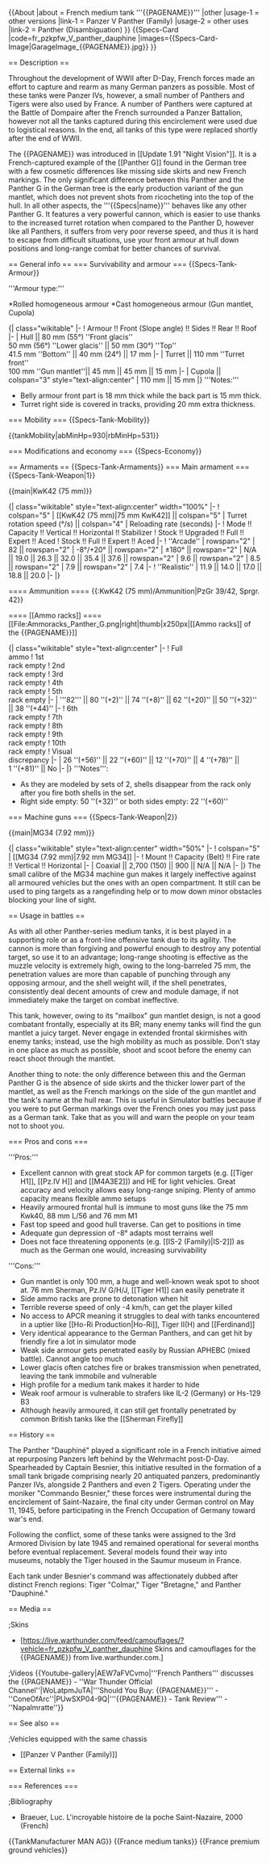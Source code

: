 {{About
|about = French medium tank '''{{PAGENAME}}'''
|other
|usage-1 = other versions
|link-1 = Panzer V Panther (Family)
|usage-2 = other uses
|link-2 = Panther (Disambiguation)
}}
{{Specs-Card
|code=fr_pzkpfw_V_panther_dauphine
|images={{Specs-Card-Image|GarageImage_{{PAGENAME}}.jpg}}
}}

== Description ==
<!-- ''In the description, the first part should be about the history of the creation and combat usage of the vehicle, as well as its key features. In the second part, tell the reader about the ground vehicle in the game. Insert a screenshot of the vehicle, so that if the novice player does not remember the vehicle by name, he will immediately understand what kind of vehicle the article is talking about.'' -->
Throughout the development of WWII after D-Day, French forces made an effort to capture and rearm as many German panzers as possible. Most of these tanks were Panzer IVs, however, a small number of Panthers and Tigers were also used by France. A number of Panthers were captured at the Battle of Dompaire after the French surrounded a Panzer Battalion, however not all the tanks captured during this encirclement were used due to logistical reasons. In the end, all tanks of this type were replaced shortly after the end of WWII.

The {{PAGENAME}}  was introduced in [[Update 1.91 "Night Vision"]]. It is a French-captured example of the [[Panther G]] found in the German tree with a few cosmetic differences like missing side skirts and new French markings. The only significant difference between this Panther and the Panther G in the German tree is the early production variant of the gun mantlet, which does not prevent shots from ricocheting into the top of the hull. In all other aspects, the '''{{Specs|name}}''' behaves like any other Panther G. It features a very powerful cannon, which is easier to use thanks to the increased turret rotation when compared to the Panther D, however like all Panthers, it suffers from very poor reverse speed, and thus it is hard to escape from difficult situations, use your front armour at hull down positions and long-range combat for better chances of survival.   

== General info ==
=== Survivability and armour ===
{{Specs-Tank-Armour}}
<!-- ''Describe armour protection. Note the most well protected and key weak areas. Appreciate the layout of modules as well as the number and location of crew members. Is the level of armour protection sufficient, is the placement of modules helpful for survival in combat? If necessary use a visual template to indicate the most secure and weak zones of the armour.'' -->
'''Armour type:'''

*Rolled homogeneous armour
*Cast homogeneous armour (Gun mantlet, Cupola)

{| class="wikitable"
|-
! Armour !! Front (Slope angle) !! Sides !! Rear !! Roof
|-
| Hull || 80 mm (55°) ''Front glacis'' <br> 50 mm (56°) ''Lower glacis'' || 50 mm (30°) ''Top'' <br> 41.5 mm ''Bottom'' || 40 mm (24°) || 17 mm
|-
| Turret || 110 mm ''Turret front'' <br> 100 mm ''Gun mantlet''|| 45 mm || 45 mm || 15 mm
|-
| Cupola || colspan="3" style="text-align:center" | 110 mm || 15 mm
|}
'''Notes:'''

* Belly armour front part is 18 mm thick while the back part is 15 mm thick.
* Turret right side is covered in tracks, providing 20 mm extra thickness.

=== Mobility ===
{{Specs-Tank-Mobility}}
<!-- ''Write about the mobility of the ground vehicle. Estimate the specific power and manoeuvrability, as well as the maximum speed forwards and backwards.'' -->

{{tankMobility|abMinHp=930|rbMinHp=531}}

=== Modifications and economy ===
{{Specs-Economy}}

== Armaments ==
{{Specs-Tank-Armaments}}
=== Main armament ===
{{Specs-Tank-Weapon|1}}
<!-- ''Give the reader information about the characteristics of the main gun. Assess its effectiveness in a battle based on the reloading speed, ballistics and the power of shells. Do not forget about the flexibility of the fire, that is how quickly the cannon can be aimed at the target, open fire on it and aim at another enemy. Add a link to the main article on the gun: <code><nowiki>{{main|Name of the weapon}}</nowiki></code>. Describe in general terms the ammunition available for the main gun. Give advice on how to use them and how to fill the ammunition storage.'' -->
{{main|KwK42 (75 mm)}}

{| class="wikitable" style="text-align:center" width="100%"
|-
! colspan="5" | [[KwK42 (75 mm)|75 mm KwK42]] || colspan="5" | Turret rotation speed (°/s) || colspan="4" | Reloading rate (seconds)
|-
! Mode !! Capacity !! Vertical !! Horizontal !! Stabilizer
! Stock !! Upgraded !! Full !! Expert !! Aced
! Stock !! Full !! Expert !! Aced
|-
! ''Arcade''
| rowspan="2" | 82 || rowspan="2" | -8°/+20° || rowspan="2" | ±180° || rowspan="2" | N/A || 19.0 || 26.3 || 32.0 || 35.4 || 37.6 || rowspan="2" | 9.6 || rowspan="2" | 8.5 || rowspan="2" | 7.9 || rowspan="2" | 7.4
|-
! ''Realistic''
| 11.9 || 14.0 || 17.0 || 18.8 || 20.0
|-
|}

==== Ammunition ====
{{:KwK42 (75 mm)/Ammunition|PzGr 39/42, Sprgr. 42}}

==== [[Ammo racks]] ====
[[File:Ammoracks_Panther_G.png|right|thumb|x250px|[[Ammo racks]] of the {{PAGENAME}}]]
<!-- '''Last updated: 2.3.0.27''' -->
{| class="wikitable" style="text-align:center"
|-
! Full<br>ammo
! 1st<br>rack empty
! 2nd<br>rack empty
! 3rd<br>rack empty
! 4th<br>rack empty
! 5th<br>rack empty
|-
| '''82''' || 80&nbsp;''(+2)'' || 74&nbsp;''(+8)'' || 62&nbsp;''(+20)'' || 50&nbsp;''(+32)'' || 38&nbsp;''(+44)''
|-
! 6th<br>rack empty
! 7th<br>rack empty
! 8th<br>rack empty
! 9th<br>rack empty
! 10th<br>rack empty
! Visual<br>discrepancy
|-
| 26&nbsp;''(+56)'' || 22&nbsp;''(+60)'' || 12&nbsp;''(+70)'' || 4&nbsp;''(+78)'' || 1&nbsp;''(+81)'' || No
|-
|}
'''Notes''':

* As they are modeled by sets of 2, shells disappear from the rack only after you fire both shells in the set.
* Right side empty: 50&nbsp;''(+32)'' or both sides empty: 22&nbsp;''(+60)''

=== Machine guns ===
{{Specs-Tank-Weapon|2}}
<!-- ''Offensive and anti-aircraft machine guns not only allow you to fight some aircraft but also are effective against lightly armoured vehicles. Evaluate machine guns and give recommendations on its use.'' -->
{{main|MG34 (7.92 mm)}}

{| class="wikitable" style="text-align:center" width="50%"
|-
! colspan="5" | [[MG34 (7.92 mm)|7.92 mm MG34]]
|-
! Mount !! Capacity (Belt) !! Fire rate !! Vertical !! Horizontal
|-
| Coaxial || 2,700 (150) || 900 || N/A || N/A
|-
|}
The small calibre of the MG34 machine gun makes it largely ineffective against all armoured vehicles but the ones with an open compartment. It still can be used to ping targets as a rangefinding help or to mow down minor obstacles blocking your line of sight.

== Usage in battles ==
<!-- ''Describe the tactics of playing in the vehicle, the features of using vehicles in the team and advice on tactics. Refrain from creating a "guide" - do not impose a single point of view but instead give the reader food for thought. Describe the most dangerous enemies and give recommendations on fighting them. If necessary, note the specifics of the game in different modes (AB, RB, SB).'' -->
As with all other Panther-series medium tanks, it is best played in a supporting role or as a front-line offensive tank due to its agility. The cannon is more than forgiving and powerful enough to destroy any potential target, so use it to an advantage; long-range shooting is effective as the muzzle velocity is extremely high, owing to the long-barreled 75 mm, the penetration values are more than capable of punching through any opposing armour, and the shell weight will, if the shell penetrates, consistently deal decent amounts of crew and module damage, if not immediately make the target on combat ineffective.

This tank, however, owing to its "mailbox" gun mantlet design, is not a good combatant frontally, especially at its BR; many enemy tanks will find the gun mantlet a juicy target. Never engage in extended frontal skirmishes with enemy tanks; instead, use the high mobility as much as possible. Don't stay in one place as much as possible, shoot and scoot before the enemy can react shoot through the mantlet.

Another thing to note: the only difference between this and the German Panther G is the absence of side skirts and the thicker lower part of the mantlet, as well as the French markings on the side of the gun mantlet and the tank's name at the hull rear. This is useful in Simulator battles because if you were to put German markings over the French ones you may just pass as a German tank. Take that as you will and warn the people on your team not to shoot you.

=== Pros and cons ===
<!-- ''Summarise and briefly evaluate the vehicle in terms of its characteristics and combat effectiveness. Mark its pros and cons in a bulleted list. Try not to use more than 6 points for each of the characteristics. Avoid using categorical definitions such as "bad", "good" and the like - use substitutions with softer forms such as "inadequate" and "effective".'' -->

'''Pros:'''

* Excellent cannon with great stock AP for common targets (e.g. [[Tiger H1]], [[Pz.IV H]] and [[M4A3E2]]) and HE for light vehicles. Great accuracy and velocity allows easy long-range sniping. Plenty of ammo capacity means flexible ammo setups
* Heavily armoured frontal hull is immune to most guns like the 75 mm Kwk40, 88 mm L/56 and 76 mm M1
* Fast top speed and good hull traverse. Can get to positions in time
* Adequate gun depression of -8° adapts most terrains well
* Does not face threatening opponents (e.g. [[IS-2 (Family)|IS-2]]) as much as the German one would, increasing survivability

'''Cons:'''

* Gun mantlet is only 100 mm, a huge and well-known weak spot to shoot at. 76 mm Sherman, Pz.IV G/H/J, [[Tiger H1]] can easily penetrate it
* Side ammo racks are prone to detonation when hit
* Terrible reverse speed of only -4 km/h, can get the player killed
* No access to APCR meaning it struggles to deal with tanks encountered in a uptier like [[Ho-Ri Production|Ho-Ri]], Tiger II(H) and [[Ferdinand]]
* Very identical appearance to the German Panthers, and can get hit by friendly fire a lot in simulator mode
* Weak side armour gets penetrated easily by Russian APHEBC (mixed battle). Cannot angle too much
* Lower glacis often catches fire or brakes transmission when penetrated, leaving the tank immobile and vulnerable
* High profile for a medium tank makes it harder to hide
* Weak roof armour is vulnerable to strafers like IL-2 (Germany) or Hs-129 B3
* Although heavily armoured, it can still get frontally penetrated by common British tanks like the [[Sherman Firefly]]

== History ==
<!-- ''Describe the history of the creation and combat usage of the vehicle in more detail than in the introduction. If the historical reference turns out to be too long, take it to a separate article, taking a link to the article about the vehicle and adding a block "/History" (example: <nowiki>https://wiki.warthunder.com/(Vehicle-name)/History</nowiki>) and add a link to it here using the <code>main</code> template. Be sure to reference text and sources by using <code><nowiki><ref></ref></nowiki></code>, as well as adding them at the end of the article with <code><nowiki><references /></nowiki></code>. This section may also include the vehicle's dev blog entry (if applicable) and the in-game encyclopedia description (under <code><nowiki>=== In-game description ===</nowiki></code>, also if applicable).'' -->

The Panther "Dauphiné" played a significant role in a French initiative aimed at repurposing Panzers left behind by the Wehrmacht post-D-Day. Spearheaded by Captain Besnier, this initiative resulted in the formation of a small tank brigade comprising nearly 20 antiquated panzers, predominantly Panzer IVs, alongside 2 Panthers and even 2 Tigers. Operating under the moniker "Commando Besnier," these forces were instrumental during the encirclement of Saint-Nazaire, the final city under German control on May 11, 1945, before participating in the French Occupation of Germany toward war's end.

Following the conflict, some of these tanks were assigned to the 3rd Armored Division by late 1945 and remained operational for several months before eventual replacement. Several models found their way into museums, notably the Tiger housed in the Saumur museum in France.

Each tank under Besnier's command was affectionately dubbed after distinct French regions: Tiger "Colmar," Tiger "Bretagne," and Panther "Dauphiné."

== Media ==
<!-- ''Excellent additions to the article would be video guides, screenshots from the game, and photos.'' -->

;Skins

* [https://live.warthunder.com/feed/camouflages/?vehicle=fr_pzkpfw_V_panther_dauphine Skins and camouflages for the {{PAGENAME}} from live.warthunder.com.]

;Videos
{{Youtube-gallery|AEW7aFVCvmo|'''French Panthers''' discusses the {{PAGENAME}} - ''War Thunder Official Channel''|WoLatpmJuTA|'''Should You Buy: {{PAGENAME}}''' - ''ConeOfArc''|PUwSXP04-9Q|'''{{PAGENAME}} - Tank Review''' - ''Napalmratte''}}

== See also ==
<!-- ''Links to the articles on the War Thunder Wiki that you think will be useful for the reader, for example:''
* ''reference to the series of the vehicles;''
* ''links to approximate analogues of other nations and research trees.'' -->

;Vehicles equipped with the same chassis

* [[Panzer V Panther (Family)]]

== External links ==
<!-- ''Paste links to sources and external resources, such as:''
* ''topic on the official game forum;''
* ''other literature.'' -->

=== References ===

;Bibliography

* Braeuer, Luc. L'incroyable histoire de la poche Saint-Nazaire, 2000 (French)

{{TankManufacturer MAN AG}}
{{France medium tanks}}
{{France premium ground vehicles}}